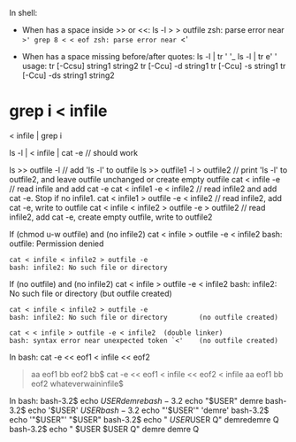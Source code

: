 In shell:

- When has a space inside >> or <<:
ls -l > > outfile
zsh: parse error near `>'
grep 8 < < eof
zsh: parse error near `<'

- When has a space missing before/after quotes:
ls -l | tr ' '_
ls -l | tr e' '
usage: tr [-Ccsu] string1 string2
       tr [-Ccu] -d string1
       tr [-Ccu] -s string1
       tr [-Ccu] -ds string1 string2


grep i < infile
==
< infile | grep i

ls -l | < infile | cat -e // should work

ls >> outfile -l			// add 'ls -l' to outfile
ls >> outfile1 -l > outfile2	// print 'ls -l' to outfile2, and leave outfile unchanged or create empty outfile
cat < infile -e			// read infile and add cat -e
cat < infile1 -e < infile2	// read infile2 and add cat -e. Stop if no infile1.
cat < infile1 > outfile -e < infile2	// read infile2, add cat -e, write to outfile
cat < infile < infile2 > outfile -e > outfile2	// read infile2, add cat -e, create empty outfile, write to outfile2

If (chmod u-w outfile) and (no infile2)
	cat < infile > outfile -e < infile2
	bash: outfile: Permission denied

	cat < infile < infile2 > outfile -e
	bash: infile2: No such file or directory

If (no outfile) and (no infile2)
	cat < infile > outfile -e < infile2
	bash: infile2: No such file or directory		(but outfile created)

	cat < infile < infile2 > outfile -e
	bash: infile2: No such file or directory		(no outfile created)

	cat < < infile > outfile -e < infile2  (double linker)
	bash: syntax error near unexpected token `<'	(no outfile created)

In bash:
cat -e << eof1 < infile << eof2
> aa
> eof1
> bb
> eof2
bb$
cat -e << eof1 < infile << eof2 < infile
> aa
> eof1
> bb
> eof2
whateverwaininfile$

In bash:
bash-3.2$ echo $USER
demre
bash-3.2$ echo "$USER"
demre
bash-3.2$ echo '$USER'
$USER
bash-3.2$ echo "'$USER'"
'demre'
bash-3.2$ echo '"$USER"'
"$USER"
bash-3.2$ echo "   $USER$USER    Q"
   demredemre    Q
bash-3.2$ echo "   $USER     $USER    Q"
   demre     demre    Q